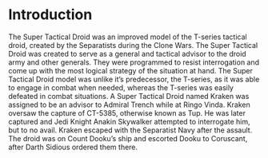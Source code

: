 # Introduction

The Super Tactical Droid was an improved model of the T-series tactical droid, created by the Separatists during the Clone Wars.
The Super Tactical Droid was created to serve as a general and tactical advisor to the droid army and other generals.
They were programmed to resist interrogation and come up with the most logical strategy of the situation at hand.
The Super Tactical Droid model was unlike it’s predecessor, the T-series, as it was able to engage in combat when needed, whereas the T-series was easily defeated in combat situations.
A Super Tactical Droid named Kraken was assigned to be an advisor to Admiral Trench while at Ringo Vinda.
Kraken oversaw the capture of CT-5385, otherwise known as Tup.
He was later captured and Jedi Knight Anakin Skywalker attempted to interrogate him, but to no avail.
Kraken escaped with the Separatist Navy after the assault.
The droid was on Count Dooku’s ship and escorted Dooku to Coruscant, after Darth Sidious ordered them there.
